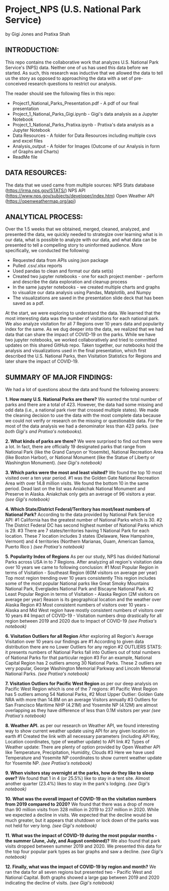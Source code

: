 # Project_NPS (U.S. National Park Service)
by Gigi Jones and Pratixa Shah

## INTRODUCTION: 
This repo contains the collaborative work that analyzes U.S. National Park Service's (NPS) data. Neither one of us has used this data before we started. As such, this research was inductive that we allowed the data to tell us the story as opposed to approaching the data with a set of pre-conceived research questions to restrict our analysis. 

The reader should see the following files in this repo:
  * Project1_National_Parks_Presentation.pdf - A pdf of our final presentation
  * Project_1_National_Parks_Gigi.ipynb - Gigi's data analysis as a Jupyter Notebook 
  * Project_1_National_Parks_Pratixa.ipynb - Pratixa's data analysis as a Jupyter Notebook
  * Data Resources - A folder for Data Resources including multiple csvs and excel files 
  * Analysis_output - A folder for Images (Outcome of our Analysis in form of Graphs and Charts) 
  * ReadMe file

## DATA RESOURCES:
The data that we used came from multiple sources: 
  NPS Stats database (https://irma.nps.gov/STATS/)
  NPS API (https://www.nps.gov/subjects/developer/index.htm)
  Open Weather API (https://openweathermap.org/api) 


## ANALYTICAL PROCESS:
Over the 1.5 weeks that we obtained, merged, cleaned, analyzed, and presented the data, we quickly needed to strategize over learning what is in our data, what is possible to analyze with our data, and what data can be presented to tell a compelling story to uninformed audience. More specifically, we conducted the following:
  * Requested data from APIs using json package
  * Pulled .csv/.xlsx reports
  * Used pandas to clean and format our data set(s)
  * Created two jupyter notebooks - one for each project member - perform and describe the data exploration and cleanup process
  * In the same jupyter notebooks - we created multiple charts and graphs to visualize our data analysis using Pandas, Matplotlib, and Numpy
  * The visualizations are saved in the presentation slide deck that has been saved as a pdf.

At the start, we were exploring to understand the data. We learned that the most interesting data was the number of visitations for each national park. We also analyze visitation for all 7 Regions over 10 years data and popularity index for the same. As we dug deeper into the data, we realized that we had data that can share the impact of COVID-19 on the parks. While we have two jupyter notebooks, we worked collaboratively and tried to committed updates on this shared GitHub repo. Taken together, our notebooks hold the analysis and visualizations used in the final presentation, which first described the U.S. National Parks, then Visitation Statistics for Regions and later share the impact of COVID-19.
  
## SUMMARY OF MAJOR FINDINGS:
We had a lot of questions about the data and found the following answers:

**1. How many U.S. National Parks are there?** We wanted the total number of parks and there are a total of 423. However, the data had some missing and odd data (i.e., a national park river that crossed multiple states). We made the cleaning decision to use the data with the most complete data because we could not verify or research on the missing or questionable data. For the most of the data analysis we had a denominator less than 423 parks. *(see both Gigi's and Pratixa's notebooks).* 

**2. What kinds of parks are there?** We were surprised to find out there were a lot. In fact, there are officially 19 designated parks that range from National Park (like the Grand Canyon or Yosemite), National Recreation Area (like Boston Harbor), or National Monument (like the Statue of Liberty or Washington Monument). *(see Gigi's notebook)* 

**3. Which parks were the most and least visited?** We found the top 10 most visited over a ten year period. #1 was the Golden Gate National Recreation Area with over 14.8 million visits. We found the bottom 10 in the same period. Dead last on the list was Aniakchak National Monument and Preserve in Alaska. Aniakchak only gets an average of 96 visitors a year. *(see Gigi's notebook)* 

**4. Which State/District Federal/Territory has most/least numbers of National Park?**  According to the data provided by National Park Service API: 
#1 California has the greatest number of National Parks which is 30.
#2 The District Federal DC has second highest number of National Parks which is 29.
#3 There are 7 states/territories having 1 National Park for each location. 
   These 7 location includes 3 states (Delaware, New Hampshire, Vermont) and 4 territories (Northern Marianas, Guam, American Samoa, Puerto Rico ) 
*(see Pratixa's notebook)*

**5. Popularity Index of Regions** As per our study, NPS has divided National Parks across USA in to 7 Regions. 
After analyzing all region's visitation data over 10 years we came to following conclusion:
#1 Most Popular Region in terms of Visitation - Southeast Region (60M visitors on average per year) Top most region trending over 10 years consistently
   This region includes some of the most popular National parks like Great Smoky Mountains National Park, Everglades National Park and Biscayne National Park.
#2 Least Popular Region in terms of Visitation - Alaska Region (2M visitors on average per year)
   Reason is its geographical location and the weather over Alaska Region
#3 Most consistent numbers of visitors over 10 years - Alaska and Mid West region have mostly consistent numbers of visitors over 10 years
#4 Impact of COVID-19 - Visitation numbers drop drastically for all region between 2019 and 2020 due to Impact of COVID-19
*(see Pratixa's notebook)*

**6. Visitation Outliers for all Region** After exploring all Region's Average Visitation over 10 years our findings are
#1 According to given data distribution there are no Lower Outliers for any region
#2 OUTLIERS STATS: it presents numbers of National Parks fall into Outliers out of total numbers of National Parks for that particular region
#3 For an example, National Capital Region has 2 outliers among 30 National Parks. 
   These 2 outliers are very popular, George Washington Memorial Parkway and Lincoln Memorial National Parks.
*(see Pratixa's notebook)* 

**7. Visitation Outliers for Pacific West Region** as per our deep analysis on Pacific West Region which is one of the 7 regions:
#1 Pacific West Region has 5 outliers among 54 National Parks,
#2 Most Upper Outlier: Golden Gate NRA with more than 14.8M on an average Visitors annually
#3 Outliers for San Francisco Maritime NHP (4.21M) and Yosemite NP (4.12M) are almost overlapping as they have difference of less than 0.1M visitors per year
*(see Pratixa's notebook)* 

**8. Weather API.** as per our research on Weather API, we found interesting way to show current weather update using API for any given location on earth
#1 Created the link with all necessary parameters (including API Key, Location coordinates, type of weather update) to API link
#2 Types of Weather update: There are plenty of option provided by Open Weather API like Temperature, Precipitation, Humidity, Clouds
#3 Here we have used Temperature and Yosemite NP coordinates to show current weather update for Yosemite NP.
*(see Pratixa's notebook)* 

**9. When visitors stay overnight at the parks, how do they like to sleep over?** We found that 1 in 4 (or 25.5%) like to stay in a tent site. Almost another quarter (23.4%) likes to stay in the park's lodging. *(see Gigi's notebook)* 

**10. What was the overall impact of COVID-19 on the visitation numbers from 2019 compared to 2020?** We found that there was a drop of more than 90 million visits from 328 million in 2019 to 237 million in 2020. While we expected a decline in visits. We expected that the decline would be much greater, but it appears that shutdown or lock down of the parks was not held for very long. *(see Gigi's notebook)* 

**11. What was the impact of COVID-19 during the most popular months - the summer (June, July, and August combined)?** We also found that park visits dropped between summer 2019 and 2020. We presented this data for the top four popular park types as bar graphs and saw a decline. *(see Gigi's notebook)*

**12. Finally, what was the impact of COVID-19 by region and month?** We ran the data for all seven regions but presented two - Pacific West and National Capital. Both graphs showed a large gap between 2019 and 2020 indicating the decline of visits. *(see Gigi's notebook)* 



